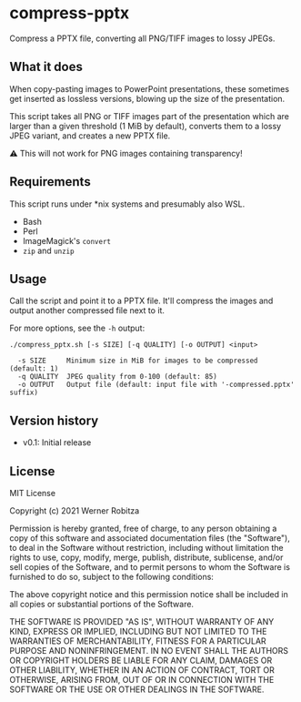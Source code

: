 # compress-pptx

Compress a PPTX file, converting all PNG/TIFF images to lossy JPEGs.

## What it does

When copy-pasting images to PowerPoint presentations, these sometimes get inserted as lossless versions, blowing up the size of the presentation.

This script takes all PNG or TIFF images part of the presentation which are larger than a given threshold (1 MiB by default), converts them to a lossy JPEG variant, and creates a new PPTX file.

:warning: This will not work for PNG images containing transparency!

## Requirements

This script runs under *nix systems and presumably also WSL.

- Bash
- Perl
- ImageMagick's `convert`
- `zip` and `unzip`

## Usage

Call the script and point it to a PPTX file. It'll compress the images and output another compressed file next to it.

For more options, see the `-h` output:

```
./compress_pptx.sh [-s SIZE] [-q QUALITY] [-o OUTPUT] <input>

  -s SIZE     Minimum size in MiB for images to be compressed (default: 1)
  -q QUALITY  JPEG quality from 0-100 (default: 85)
  -o OUTPUT   Output file (default: input file with '-compressed.pptx' suffix)
```

## Version history

- v0.1: Initial release

## License

MIT License

Copyright (c) 2021 Werner Robitza

Permission is hereby granted, free of charge, to any person obtaining a copy
of this software and associated documentation files (the "Software"), to deal
in the Software without restriction, including without limitation the rights
to use, copy, modify, merge, publish, distribute, sublicense, and/or sell
copies of the Software, and to permit persons to whom the Software is
furnished to do so, subject to the following conditions:

The above copyright notice and this permission notice shall be included in all
copies or substantial portions of the Software.

THE SOFTWARE IS PROVIDED "AS IS", WITHOUT WARRANTY OF ANY KIND, EXPRESS OR
IMPLIED, INCLUDING BUT NOT LIMITED TO THE WARRANTIES OF MERCHANTABILITY,
FITNESS FOR A PARTICULAR PURPOSE AND NONINFRINGEMENT. IN NO EVENT SHALL THE
AUTHORS OR COPYRIGHT HOLDERS BE LIABLE FOR ANY CLAIM, DAMAGES OR OTHER
LIABILITY, WHETHER IN AN ACTION OF CONTRACT, TORT OR OTHERWISE, ARISING FROM,
OUT OF OR IN CONNECTION WITH THE SOFTWARE OR THE USE OR OTHER DEALINGS IN THE
SOFTWARE.
